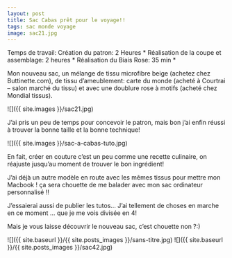 ```yaml
---
layout: post
title: Sac Cabas prêt pour le voyage!!
tags: sac monde voyage
image: sac21.jpg
---
```

Temps de travail: Création du patron: 2 Heures * Réalisation de la coupe et assemblage: 2 heures * Réalisation du Biais Rose: 35 min *

Mon nouveau sac, un mélange de tissu microfibre beige (achetez chez Buttinette.com), de tissu d’ameublement: carte du monde (acheté à Courtrai – salon marché du tissu) et avec une doublure rose à motifs (acheté chez Mondial tissus).

![]({{ site.images }}/sac21.jpg)

J’ai pris un peu de temps pour concevoir le patron, mais bon j’ai enfin réussi à trouver la bonne taille et la bonne technique!

![]({{ site.images }}/sac-a-cabas-tuto.jpg)

En fait, créer en couture c’est un peu comme une recette culinaire, on réajuste jusqu’au moment de trouver le bon ingrédient!

J’ai déjà un autre modèle en route avec les mêmes tissus pour mettre mon Macbook ! ça sera chouette de me balader avec mon sac ordinateur personnalisé !!

J’essaierai aussi de publier les tutos… J’ai tellement de choses en marche en ce moment … que je me vois divisée en 4!

Mais je vous laisse découvrir le nouveau sac, c’est chouette non ?:)

![]({{ site.baseurl }}/{{ site.posts_images }}/sans-titre.jpg)
![]({{ site.baseurl }}/{{ site.posts_images }}/sac42.jpg)
